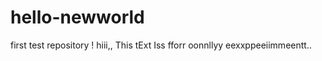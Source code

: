 hello-newworld
==============

first test repository !
hiii,, This tExt Iss fforr oonnllyy eexxppeeiimmeentt..
